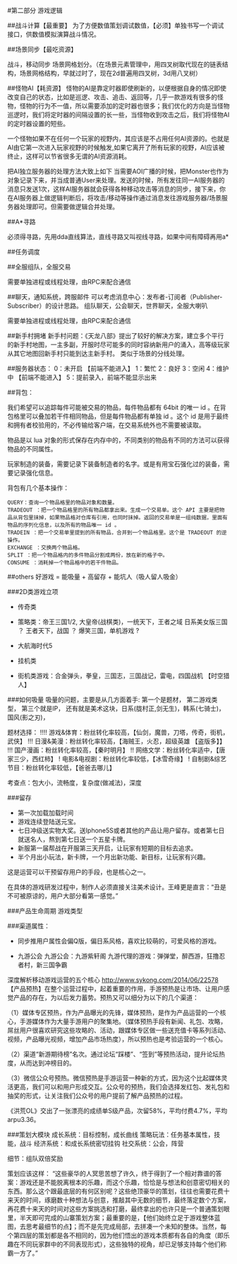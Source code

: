 

#第二部分 游戏逻辑


##战斗计算【最重要】
为了方便数值策划调试数值，【必须】单独书写一个调试接口，供数值模拟演算战斗情况。


##场景同步【最吃资源】

战斗，移动同步
场景网格划分。（在场景元素管理中，用四叉树取代现在的链表结构，场景网格结构，早就过时了，现在2d普遍用四叉树，3d用八叉树）




##怪物AI【耗资源】
怪物的AI是靠定时器即使刷新的，以便根据自身的情况即使改变自己的状态，比如是巡逻、攻击、追击、返回等，几乎一款游戏有很多的怪物，怪物的行为不一值，所以需要添加的定时器也很多；我们优化的方向是当怪物巡逻时，我们将定时器的间隔设置的长一些，当怪物收到攻击之后，我们将怪物AI的定时器设置的短些。

一个怪物如果不在任何一个玩家的视野内，其应该是不占用任何AI资源的。也就是AI由它第一次进入玩家视野的时候触发,如果它离开了所有玩家的视野，AI应该被终止，这样可以节省很多无谓的AI资源消耗。

把AI独立服务器的处理方法大致上如下
当需要AOI广播的时候，把Monster也作为对象记录下来，并当成普通User来处理。发送的时候，所有发往同一AI服务器的消息只发送1次，这样AI服务器就会获得各种移动攻击等消息的同步，接下来，你在AI服务器上做逻辑判断后，将攻击/移动等操作通过消息发往游戏服务器/场景服务器处理即可。但需要做逻辑合并处理。


##A*寻路

必须得寻路，先用dda直线算法，直线寻路又叫视线寻路，如果中间有障碍再用a*

##任务调度


##全服组队，全服交易

需要单独进程或线程处理，由RPC来配合通信


##聊天，通知系统，跨服邮件
可以考虑消息中心：发布者-订阅者（Publisher-Subscriber）的设计思路。
组队聊天，公会聊天，世界聊天，全服大喇叭

需要单独进程或线程处理，由RPC来配合通信


##新手村拥堵
新手村问题：《天龙八部》提出了较好的解决方案，建立多个平行的新手村地图，一主多副，开服时尽可能多的同时容纳新用户的涌入，高等级玩家从其它地图回新手村只能到达主新手村。
类似于场景的分线处理。



##服务器状态：
0：未开启 【前端不能进入】
1：繁忙
2：良好
3：空闲
4：维护中 【前端不能进入】
5：提前录入，前端不能显示出来


##背包：

我们希望可以追踪每件可能被交易的物品，每件物品都有 64bit 的唯一 id 。在背包格里可以叠加若干件相同物品，但是每件物品都有单独 id 。这个 id 是用于最终和拥有者校验用的，不必传输给客户端，在交易系统外也不需要被读取。

物品是以 lua 对象的形式保存在内存中的，不同类别的物品有不同的方法可以获得物品的不同属性。

玩家制造的装备，需要记录下装备制造者的名字。或是有用宝石强化过的装备，需要记录强化信息。


背包有几个基本操作：
```
QUERY：查询一个物品格里的物品对象和数量。
TRADEOUT ：把一个物品格里的所有物品都拿出来。生成一个交易单。这个 API 主要是把物品从背包里抹掉，如果物品格对仓库有引用，也同时抹掉。返回的交易单是一组纯数据，里面有物品的序列化信息，以及所有的物品唯一 id 。
TRADEIN ：把一个交易单里提到的所有物品，合并到一个物品格里。这个是 TRADEOUT 的逆操作。
EXCHANGE ：交换两个物品格。
SPLIT ：把一个物品格内的多件物品分割成两份，放在新的格子中。
CONSUME ：消耗掉一个物品格中的若干件物品。
```




##others
好游戏 = 能吸量 + 高留存 + 能坑人（吸人留人吸金）

###2D类游戏立项

* 传奇类
* 策略类：帝王三国1/2, 大皇帝(战棋类)，一统天下，王者之域
	日系美女版三国 ？
	王者天下，战国 ？
	爆笑三国，单机游戏 ?
	
	
* 大航海时代5
* 挂机类
* 街机类游戏：合金弹头，拳皇，三国志，三国战记，雷电，四国战机
【时空猎人】


###如何吸量
吸量的问题，主要是从几方面着手:
	第一个是题材，
	第二游戏类型，
	第三个就是IP，
	还有就是美术这块，日系(胧村正,剑无生)，韩系(七骑士)，国风(影之刃)，


题材选择：
!!!! 游戏&体育：粉丝转化率较高，【仙剑，魔兽，刀塔，传奇，街机，武侠】
!!! 日漫&美漫：粉丝转化率较高，【海贼王，火忍，超级英雄  【盗版多】】
!!! 国产漫画：粉丝转化率较高，【秦时明月】
!! 网络文学：粉丝转化率适中，【唐家三少，西红柿】
! 电影&电视剧：粉丝转化率较低，【冰雪奇缘】
! 自制剧&综艺节目：粉丝转化率较低，【爸爸去哪儿】


考查点：包大小，流畅度，复杂度(做减法)，深度



###留存

* 第一次加载加载时间
* 游戏连续登陆送元宝。
* 七日冲级送实物大奖。送Iphone5S或者其他的产品让用户留存。或者第七日就送名人，熬到第七日送一个五星卡牌。
* 新服第一届帮战在开服第三天开启，让玩家有短期的目标去追求。
* 半个月出小玩法，新卡牌，一个月出新功能、新目标，让玩家有兴趣。

这是运营可以干预留存用户的手段，也是核心之一。

在具体的游戏研发过程中，制作人必须直接关注美术设计。王峰更是直言：“丑是不可被原谅的，用户大部分看第一感觉。”


###产品生命周期
游戏类型


###渠道属性：
* 同步推用户属性会偏Q版，偏日系风格，喜欢比较萌的，可爱风格的游戏。

* 九游公会
九游公会：九游紫轩阁
九游代理的游戏：弹弹堂，醉西游，狂撸忍者村，新三国争霸



深度解析移动游戏运营的五个核心 http://www.sykong.com/2014/06/22578
【产品预热】在整个运营过程中，起着重要的作用，手游预热是让市场、让用户感觉产品的存在，为以后发力蓄势。预热又可以细分为以下的几个渠道：

（1）媒体专区预热，作为产品曝光的先锋，媒体预热，是作为产品运营的一个核心，手游媒体作为大量手游用户的聚集地。（媒体预热手段有新闻、礼包、攻略，屌丝用户很喜欢研究这些攻略的、活动，跟媒体专区做一些送充值卡等系列活动、视频，产品曝光视频，增加产品市场热度），所以预热也是考验运营的一个核心。

（2）渠道“新游期待榜”名次。通过论坛“踩楼”、“签到”等预热活动，提升论坛热度，从而达到冲榜目的。

（3）微信公众号预热。微信预热是手游运营一种新的方式，因为这个比起媒体灵活更高，我们可以和用户形成交互。公众号的预热，我们会选择发红包、发礼包和抽奖的形式，让关注我们公众号的用户提前了解产品预热的过程。


《洪荒OL》交出了一张漂亮的成绩单S级产品，次留58%，平均付费4.7%，平均arpu3.36。

###策划大模块
成长系统：目标控制，成长曲线
策略玩法：任务基本属性，技能，战斗
经济系统：和成长系统密切挂钩
社交系统：公会，阵营


细节：组队双倍奖励


策划应该这样：
“这些豪华的人冥思苦想了许久，终于得到了一个相对靠谱的答案：游戏还是不能脱离根本的乐趣，而这个乐趣，恰恰是与想法和创意密切相关的东西。那么这个跟最底层的有何区别呢？这些绝顶豪华的策划，往往也需要花费十来天的时间，琢磨数十种想法与创意，推敲其中无数的细节，最终落定数个方案，再花费十来天的时间对这些方案挑选和打磨，最终拿出的也许只是一个普通策划眼里，半天即可完成的山寨策划方案；最重要的是，【他们始终立足于游戏整体蓝图，去思考最细节的点】；而不是先完成局部，去拼凑一个未知的整体。当然，每个第四层的策划都是各不相同的，因为他们悟出的游戏本质都有各自的角度（即乐趣在不同玩家群中的不同表现形式），这些独特的视角，却已足够支持每个他们称霸一方了。”


